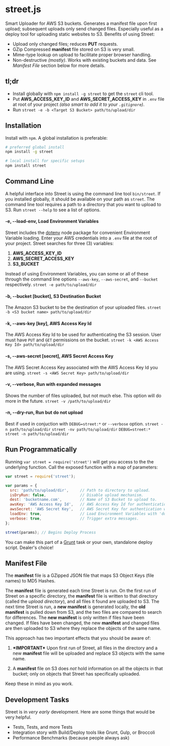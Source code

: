 street.js
=========

Smart Uploader for AWS S3 buckets.  Generates a manifest file upon first upload;
subsequent uploads only send changed files.  Especially useful as a deploy tool
for uploading static websites to S3. Benefits of using Street:

* Upload only changed files; reduces **PUT** requests.
* GZip Compressed **manifest** file stored on S3 is very small.
* Mime-type lookup on upload to facilitate proper browser handling.
* Non-destructive *(mostly)*.  Works with existing buckets and data. See *Manifest
  File* section below for more details.

tl;dr
-----

* Install globally with `npm install -g street` to get the `street` cli tool.
* Put **AWS_ACCESS_KEY_ID** and **AWS_SECRET_ACCESS_KEY** in `.env` file
  at root of your project *(also smart to add it to your `.gitignore`)*.
* Run `street -e -b <Target S3 Bucket> path/to/upload/dir`

Installation
------------

Install with `npm`.  A global installation is preferable:

```bash
# preferred global install
npm install -g street

# local install for specific setups
npm install street
```

Command Line
------------

A helpful interface into Street is using the command line tool `bin/street`.
If you installed globally, it should be available on your path as `street`. The
command line tool requires a path to a directory that you want to upload to S3.
Run `street --help` to see a list of options.

#### -e, --load-env, Load Environment Variables ####

Street includes the [dotenv](https://www.npmjs.org/package/dotenv-node) node
package for convenient Environment Variable loading.  Enter your AWS credentials
into a `.env` file at the root of your project.  Street searches for three (3)
variables:

1. **AWS_ACCESS_KEY_ID**
2. **AWS_SECRET_ACCESS_KEY**
3. **S3_BUCKET**

Instead of using Environment Variables, you can some or all of these through
the command line options `--aws-key`, `--aws-secret`, and `--bucket`
respectively.
`street -e path/to/upload/dir`

#### -b, --bucket [bucket], S3 Destination Bucket ####

The Amazon S3 bucket to be the destination of your uploaded files.
`street -b <S3 bucket name> path/to/upload/dir`

#### -k, --aws-key [key], AWS Access Key Id ####

The AWS Access Key Id to be used for authenticating the S3 session.  User must
have `PUT` and `GET` permissions on the bucket.
`street -k <AWS Access Key Id> path/to/upload/dir`

#### -s, --aws-secret [secret], AWS Secret Access Key ####

The AWS Secret Access Key associated with the AWS Access Key Id you are using.
`street -s <AWS Secret Key> path/to/upload/dir`

#### -v, --verbose, Run with expanded messages ####

Shows the number of files uploaded, but not much else.  This option will do more
in the future.
`street -v /path/to/upload/dir`

#### -n, --dry-run, Run but do not upload ####

Best if used in conjuction with `DEBUG=street:*` or `--verbose` option.
`street -n path/to/upload/dir`
`street -nv path/to/upload/dir`
`DEBUG=street:* street -n path/to/upload/dir`

Run Programmatically
--------------------

Running `var street = require('street')` will get you access to the the
underlying function.  Call the exposed function with a map of parameters:

```javascript
var street = require('street');

var params = {
  src: 'path/to/upload/dir',     // Path to directory to upload.
  isDryRun: false,               // Disable upload mechanism.
  dest: 'bucketname.com',        // Name of S3 Bucket to upload to.
  awsKey: 'AWS Access Key Id',   // AWS Access Key Id for authentication w/ S3.
  awsSecret: 'AWS Secret Key',   // AWS Secret Key for authentication w/ S3.
  loadEnv: true,                 // Load Environment Variables with 'dotenv'.
  verbose: true,                 // Trigger extra messages.
};

street(params); // Begins Deploy Process
```

You can make this part of a [Grunt](http://gruntjs.com/) task or your own,
standalone deploy script.  Dealer's choice!


Manifest File
-------------
The **manifest** file is a GZipped JSON file that maps S3 Object Keys (file
names) to MD5 Hashes.

The **manifest** file is generated each time Street is run.  On the first run
of Street on a specific directory, the **manifest** file is written to that
directory (called the *upload directory*), and all files it found are uploaded to
S3.  The next time Street is run, a **new manifest** is generated locally, the
**old manifest** is pulled down from S3, and the two files are compared to
search for differences.  The **new manifest** is only written if files have
been changed.  If files have been changed, the new **manifest** and changed
files are then uploaded to S3 where they replace the objects of the same name.

This approach has two important effects that you should be aware of:

1. **\*IMPORTANT\*** Upon first run of Street, all files in the directory
   and a new **manifest** file will be uploaded and replace S3 objects with
   the same name.

2. A **manifest** file on S3 does *not* hold information on all the objects in
   that bucket; only on objects that Street has specifically uploaded.

Keep these in mind as you work.

Development Tasks
-----------------

Street is in *very early* development. Here are some things that would be very
helpful.

* Tests, Tests, and more Tests
* Integration story with Build/Deploy tools like Grunt, Gulp, or Broccoli
* Performance Benchmarks (because people always ask)

